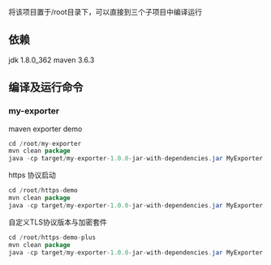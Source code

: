 将该项目置于/root目录下，可以直接到三个子项目中编译运行

## 依赖

jdk 1.8.0_362
maven 3.6.3

## 编译及运行命令

### my-exporter

maven exporter demo

```java
cd /root/my-exporter
mvn clean package
java -cp target/my-exporter-1.0.0-jar-with-dependencies.jar MyExporter
```

https 协议启动

```java
cd /root/https-demo
mvn clean package
java -cp target/my-exporter-1.0.0-jar-with-dependencies.jar MyExporter
```

自定义TLS协议版本与加密套件

```java
cd /root/https-demo-plus
mvn clean package
java -cp target/my-exporter-1.0.0-jar-with-dependencies.jar MyExporter
```
